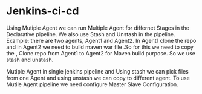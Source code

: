 # Jenkins-ci-cd
Using Mutiple Agent we can run Multiple Agent for differnet Stages in the Declarative pipeline.
We also use Stash and Unstash in the pipeline.  Example: there are two agents, Agent1 and Agent2.
In Agent1 clone the repo and in Agent2 we need to build maven war file .So for this we need to copy the ,
Clone repo from Agent1 to Agent2 for Maven build purpose. So we use stash and unstash.

Mutiple Agent in single jenkins pipeline and Using stash we can pick files from one Agent and using unstash we can copy to different agent.
To use Mutile Agent pipeline we need configure Master Slave Configuration.
